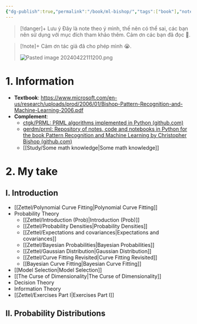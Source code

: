 ```yaml
---
{"dg-publish":true,"permalink":"/book/ml-bishop/","tags":["book"],"noteIcon":"📝","created":"2024-04-15T11:05:19.428+07:00","updated":"2024-04-25T15:20:57.814+07:00"}
---
```


>[!danger]+ Lưu ý
>Đây là note theo ý mình, thế nên có thể sai, các bạn nên sử dụng với mục đích tham khảo thêm. Cảm ơn các bạn đã đọc 🥰.

>[!note]+
>Cảm ơn tác giả đã cho phép mình 😭.
>
>![Pasted image 20240422111200.png](/img/user/Attachment/Pasted%20image%2020240422111200.png)
# 1. Information

- **Textbook**: https://www.microsoft.com/en-us/research/uploads/prod/2006/01/Bishop-Pattern-Recognition-and-Machine-Learning-2006.pdf
- **Complement**:
	- [ctgk/PRML: PRML algorithms implemented in Python (github.com)](https://github.com/ctgk/PRML)
	- [gerdm/prml: Repository of notes, code and notebooks in Python for the book Pattern Recognition and Machine Learning by Christopher Bishop (github.com)](https://github.com/gerdm/prml)
	- [[Study/Some math knowledge\|Some math knowledge]]
# 2. My take

## I. Introduction

- [[Zettel/Polynomial Curve Fitting\|Polynomial Curve Fitting]]
- Probability Theory
	- [[Zettel/Introduction (Prob)\|Introduction (Prob)]]
	- [[Zettel/Probability Densities\|Probability Densities]]
	- [[Zettel/Expectations and covariances\|Expectations and covariances]]
	- [[Zettel/Bayesian Probabilities\|Bayesian Probabilities]]
	- [[Zettel/Gaussian Distribution\|Gaussian Distribution]]
	- [[Zettel/Curve Fitting Revisited\|Curve Fitting Revisited]]
	- [[Bayesian Curve Fitting\|Bayesian Curve Fitting]]
- [[Model Selection\|Model Selection]]
- [[The Curse of Dimensionality\|The Curse of Dimensionality]]
- Decision Theory
- Information Theory
- [[Zettel/Exercises Part I\|Exercises Part I]]

## II. Probability Distributions